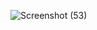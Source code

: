  ![Screenshot (53)](https://github.com/user-attachments/assets/2c87c9f5-f3dd-4349-b0a9-89a898160e71)
